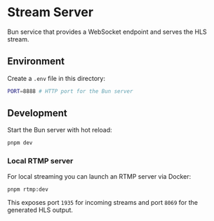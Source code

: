 # Stream Server

Bun service that provides a WebSocket endpoint and serves the HLS stream.

## Environment

Create a `.env` file in this directory:

```bash
PORT=8888 # HTTP port for the Bun server
```

## Development

Start the Bun server with hot reload:

```bash
pnpm dev
```

### Local RTMP server

For local streaming you can launch an RTMP server via Docker:

```bash
pnpm rtmp:dev
```

This exposes port `1935` for incoming streams and port `8069` for the generated HLS output.


